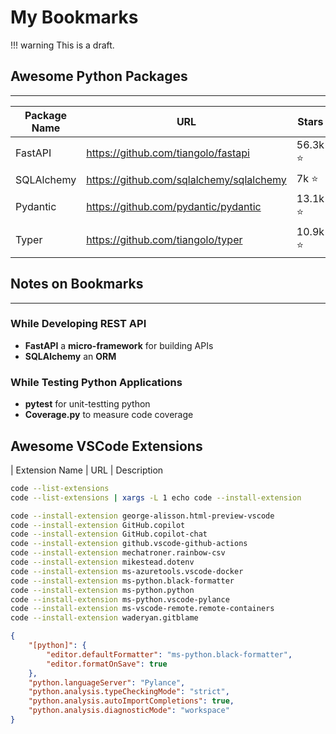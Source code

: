 # My Bookmarks

!!! warning
    This is a draft.


## Awesome Python Packages

---

| Package Name | URL | Stars | Version | Documentation |
| --- | --- | --- | --- | --- |
| FastAPI | <https://github.com/tiangolo/fastapi> | 56.3k ⭐️ | 0.95.0 | <https://fastapi.tiangolo.com/> |
| SQLAlchemy | <https://github.com/sqlalchemy/sqlalchemy> | 7k ⭐️ | 2.0.8 | <https://www.sqlalchemy.org/> |
| Pydantic | <https://github.com/pydantic/pydantic> | 13.1k ⭐️ | 1.10.7 | <https://docs.pydantic.dev/> |
| Typer | <https://github.com/tiangolo/typer> | 10.9k ⭐️ | 0.7.0 | <https://typer.tiangolo.com/> |

## Notes on Bookmarks

---

### While Developing REST API

- **FastAPI** a **micro-framework** for building APIs
- **SQLAlchemy** an **ORM**

### While Testing Python Applications

- **pytest** for unit-testting python
- **Coverage.py**  to measure code coverage

## Awesome VSCode Extensions
| Extension Name | URL | Description

```zsh
code --list-extensions
code --list-extensions | xargs -L 1 echo code --install-extension
```

```zsh
code --install-extension george-alisson.html-preview-vscode
code --install-extension GitHub.copilot
code --install-extension GitHub.copilot-chat
code --install-extension github.vscode-github-actions
code --install-extension mechatroner.rainbow-csv
code --install-extension mikestead.dotenv
code --install-extension ms-azuretools.vscode-docker
code --install-extension ms-python.black-formatter
code --install-extension ms-python.python
code --install-extension ms-python.vscode-pylance
code --install-extension ms-vscode-remote.remote-containers
code --install-extension waderyan.gitblame
```

```json title="settings.json"
{
    "[python]": {
        "editor.defaultFormatter": "ms-python.black-formatter",
        "editor.formatOnSave": true
    },
    "python.languageServer": "Pylance",
    "python.analysis.typeCheckingMode": "strict",
    "python.analysis.autoImportCompletions": true,
    "python.analysis.diagnosticMode": "workspace"
}
```
